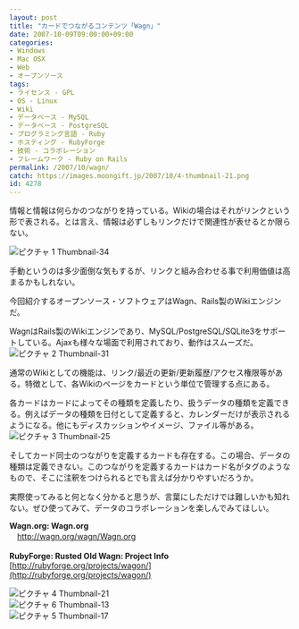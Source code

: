 ```yaml
---
layout: post
title: "カードでつながるコンテンツ「Wagn」"
date: 2007-10-09T09:00:00+09:00
categories:
- Windows
- Mac OSX
- Web
- オープンソース
tags: 
- ライセンス - GPL
- OS - Linux
- Wiki
- データベース - MySQL
- データベース - PostgreSQL
- プログラミング言語 - Ruby
- ホスティング - RubyForge
- 技術 - コラボレーション
- フレームワーク - Ruby on Rails
permalink: /2007/10/wagn/
catch: https://images.moongift.jp/2007/10/4-thumbnail-21.png
id: 4278
---
```

情報と情報は何らかのつながりを持っている。Wikiの場合はそれがリンクという形で表される。とは言え、情報は必ずしもリンクだけで関連性が表せるとか限らない。   
  
 ![ピクチャ 1 Thumbnail-34](https://images.moongift.jp/2007/10/1-thumbnail-34.png)  
  
手動というのは多少面倒な気もするが、リンクと組み合わせる事で利用価値は高まるかもしれない。   
  
今回紹介するオープンソース・ソフトウェアはWagn、Rails製のWikiエンジンだ。   
<!--more-->  
WagnはRails製のWikiエンジンであり、MySQL/PostgreSQL/SQLite3をサポートしている。Ajaxも様々な場面で利用されており、動作はスムーズだ。   
 ![ピクチャ 2 Thumbnail-31](https://images.moongift.jp/2007/10/2-thumbnail-31.png)  
  
通常のWikiとしての機能は、リンク/最近の更新/更新履歴/アクセス権限等がある。特徴として、各Wikiのページをカードという単位で管理する点にある。   
  
各カードはカードによってその種類を定義したり、扱うデータの種類を定義できる。例えばデータの種類を日付として定義すると、カレンダーだけが表示されるようになる。他にもディスカッションやイメージ、ファイル等がある。   
 ![ピクチャ 3 Thumbnail-25](https://images.moongift.jp/2007/10/3-thumbnail-25.png)  
  
そしてカード同士のつながりを定義するカードも存在する。この場合、データの種類は定義できない。このつながりを定義するカードはカード名がタグのようなもので、そこに注釈をつけられるとでも言えば分かりやすいだろうか。   
  
実際使ってみると何となく分かると思うが、言葉にしただけでは難しいかも知れない。ぜひ使ってみて、データのコラボレーションを楽しんでみてほしい。   
  
**Wagn.org: Wagn.org**   
　[http://wagn.org/wagn/Wagn.org   
](http://wagn.org/wagn/Wagn.org)  
**RubyForge: Rusted Old Wagn: Project Info**  
[http://rubyforge.org/projects/wagon/](http://rubyforge.org/projects/wagon/)  
  
 ![ピクチャ 4 Thumbnail-21](https://images.moongift.jp/2007/10/4-thumbnail-21.png)  
 ![ピクチャ 6 Thumbnail-13](https://images.moongift.jp/2007/10/6-thumbnail-13.png)  
 ![ピクチャ 5 Thumbnail-17](https://images.moongift.jp/2007/10/5-thumbnail-17.png)

